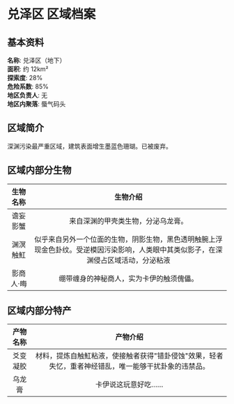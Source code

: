 # 兑泽区 区域档案

## 基本资料

**名称**: 兑泽区（地下）  
**面积**: 约 12km²  
**探索度**: 28%  
**危险系数**: 85%  
**地区负责人**: 无  
**地区内聚落**: 蜃气码头

## 区域简介

深渊污染最严重区域，建筑表面增生墨蓝色珊瑚。已被废弃。

## 区域内部分生物

|生物名称|生物介绍|
|:---:|:---:|
|谵妄影蟹|来自深渊的甲壳类生物，分泌乌龙膏。|
|渊溟触魟|似乎来自另外一个位面的生物，阴影生物，黑色透明触腕上浮现金色卦纹。受逆模因污染影响，人类眼中其类似影子，在深渊侵占区域活动，分泌粘液|
|影商人·晦|绷带缠身的神秘商人，实为卡伊的触须傀儡。|

## 区域内部分特产

|产物名称|产物介绍|
|:---:|:---:|
|爻变凝胶|材料，提炼自触魟粘液，使接触者获得"错卦侵蚀"效果，轻者失忆，重者神经错乱，唯一能够干扰卦象的违禁品。|
|乌龙膏|卡伊说这玩意好吃……|

